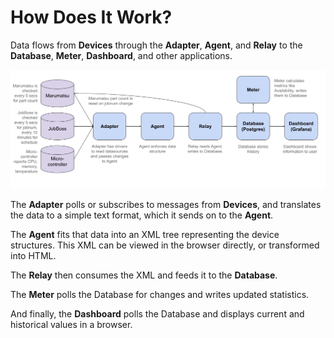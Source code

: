 # How Does It Work?

Data flows from **Devices** through the **Adapter**, **Agent**, and **Relay** to the **Database**, **Meter**, **Dashboard**, and other applications.

![](_images/ladder99-arch-oxbox-2022-06.png)

The **Adapter** polls or subscribes to messages from **Devices**, and translates the data to a simple text format, which it sends on to the **Agent**.

<!-- The **Adapter** polls or subscribes to messages from **Devices**, and translates the data to SHDR (Simple Hierarchical Data Representation), a simple text format, eg "2021-02-28T02:40:00|count|32", which it sends on to the **Agent**. -->

The **Agent** fits that data into an XML tree representing the device structures. This XML can be viewed in the browser directly, or transformed into HTML.

The **Relay** then consumes the XML and feeds it to the **Database**. 

The **Meter** polls the Database for changes and writes updated statistics.

And finally, the **Dashboard** polls the Database and displays current and historical values in a browser.
